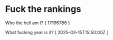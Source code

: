 # Fuck the rankings

Who the hell am I?
{ 17196786 }

What fucking year is it?
[ 2025-03-15T15:50:00Z ]
